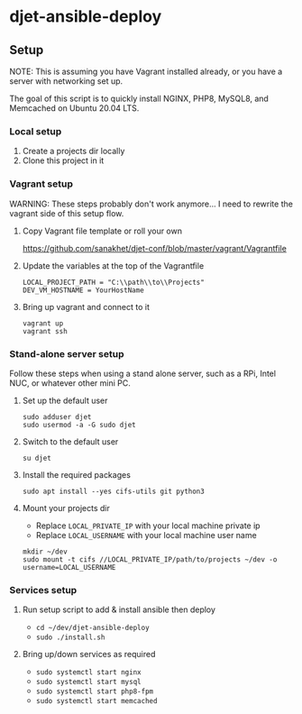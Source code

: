 # djet-ansible-deploy

## Setup

NOTE: This is assuming you have Vagrant installed already, or you have a server with networking set up. 

The goal of this script is to quickly install NGINX, PHP8, MySQL8, and Memcached on Ubuntu 20.04 LTS.


### Local setup

1. Create a projects dir locally
2. Clone this project in it

### Vagrant setup

WARNING: These steps probably don't work anymore... I need to rewrite the vagrant side of this setup flow.  

1. Copy Vagrant file template or roll your own

   https://github.com/sanakhet/djet-conf/blob/master/vagrant/Vagrantfile

2. Update the variables at the top of the Vagrantfile
   ```shell
   LOCAL_PROJECT_PATH = "C:\\path\\to\\Projects"
   DEV_VM_HOSTNAME = YourHostName
   ```

3. Bring up vagrant and connect to it
   ```shell
   vagrant up
   vagrant ssh
   ```   


### Stand-alone server setup

Follow these steps when using a stand alone server, such as a RPi, Intel NUC, or whatever other mini PC.

1. Set up the default user
   ```shell
   sudo adduser djet
   sudo usermod -a -G sudo djet
   ```
2. Switch to the default user
   ```shell
   su djet
   ```

4. Install the required packages
   ```shell
   sudo apt install --yes cifs-utils git python3
   ```

5. Mount your projects dir
   - Replace `LOCAL_PRIVATE_IP` with your local machine private ip
   - Replace `LOCAL_USERNAME` with your local machine user name
   ```shell
   mkdir ~/dev
   sudo mount -t cifs //LOCAL_PRIVATE_IP/path/to/projects ~/dev -o username=LOCAL_USERNAME
   ```

### Services setup

1. Run setup script to add & install ansible then deploy

    - `cd ~/dev/djet-ansible-deploy`
    - `sudo ./install.sh`

2. Bring up/down services as required

   - `sudo systemctl start nginx`
   - `sudo systemctl start mysql`
   - `sudo systemctl start php8-fpm`
   - `sudo systemctl start memcached`
   
